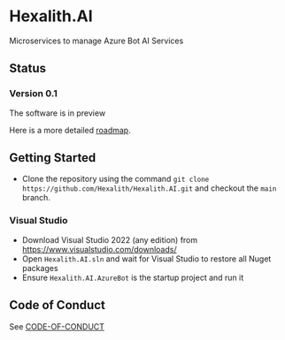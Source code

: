 # Hexalith.AI

Microservices to manage Azure Bot AI Services


## Status

### Version 0.1

The software is in preview

Here is a more detailed [roadmap](https://github.com/Hexalith/Hexalith.AI/wiki/Roadmap).

## Getting Started

- Clone the repository using the command `git clone https://github.com/Hexalith/Hexalith.AI.git` and checkout the `main` branch.

### Visual Studio

- Download Visual Studio 2022 (any edition) from https://www.visualstudio.com/downloads/
- Open `Hexalith.AI.sln` and wait for Visual Studio to restore all Nuget packages
- Ensure `Hexalith.AI.AzureBot` is the startup project and run it


## Code of Conduct

See [CODE-OF-CONDUCT](./CODE-OF-CONDUCT.md)

